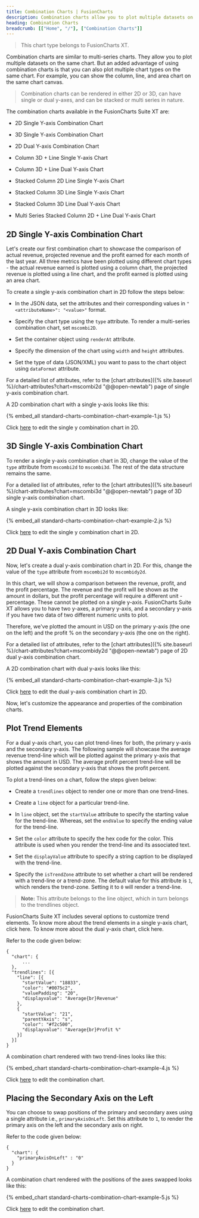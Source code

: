 ```yaml
---
title: Combination Charts | FusionCharts
description: Combination charts allow you to plot multiple datasets on the same chart. But an added advantage with using combination charts is that you can also plot multiple chart types on the same chart.
heading: Combination Charts
breadcrumb: [["Home", "/"], ["Combination Charts"]]
---
```


> This chart type belongs to FusionCharts XT.

Combination charts are similar to multi-series charts. They allow you to plot multiple datasets on the same chart. But an added advantage of using combination charts is that you can also plot multiple chart types on the same chart. For example, you can show the column, line, and area chart on the same chart canvas.

> Combination charts can be rendered in either 2D or 3D, can have single or dual y-axes, and can be stacked or multi series in nature.

The combination charts available in the FusionCharts Suite XT are:

* 2D Single Y-axis Combination Chart

* 3D Single Y-axis Combination Chart

* 2D Dual Y-axis Combination Chart

* Column 3D + Line Single Y-axis Chart

* Column 3D + Line Dual Y-axis Chart

* Stacked Column 2D Line Single Y-axis Chart

* Stacked Column 3D Line Single Y-axis Chart

* Stacked Column 3D Line Dual Y-axis Chart

* Multi Series Stacked Column 2D + Line Dual Y-axis Chart

## 2D Single Y-axis Combination Chart

Let's create our first combination chart to showcase the comparison of actual revenue, projected revenue and the profit earned for each month of the last year. All three metrics have been plotted using different chart types - the actual revenue earned is plotted using a column chart, the projected revenue is plotted using a line chart, and the profit earned is plotted using an area chart.

To create a single y-axis combination chart in 2D follow the steps below:

* In the JSON data, set the attributes and their corresponding values in `"<attributeName>": "<value>"` format.

* Specify the chart type using the `type` attribute. To render a multi-series combination chart, set `mscombi2D`.

* Set the container object using `renderAt` attribute.

* Specify the dimension of the chart using `width` and `height` attributes.

* Set the type of data (JSON/XML) you want to pass to the chart object using `dataFormat` attribute.

For a detailed list of attributes, refer to the [chart attributes]({% site.baseurl %}/chart-attributes?chart=mscombi2d "@@open-newtab") page of single y-axis combination chart.

A 2D combination chart with a single y-axis looks like this:

{% embed_all standard-charts-combination-chart-example-1.js %}

Click [here](http://jsfiddle.net/fusioncharts/4REJ5/ "@@open-newtab") to edit the single y combination chart in 2D.

## 3D Single Y-axis Combination Chart

To render a single y-axis combination chart in 3D, change the value of the `type` attribute from `mscombi2d` to `mscombi3d`. The rest of the data structure remains the same.

For a detailed list of attributes, refer to the [chart attributes]({% site.baseurl %}/chart-attributes?chart=mscombi3d "@@open-newtab") page of 3D single y-axis combination chart.

A single y-axis combination chart in 3D looks like:

{% embed_all standard-charts-combination-chart-example-2.js %}

Click [here](http://jsfiddle.net/fusioncharts/rjy87gfy/ "@@open-newtab") to edit the single y combination chart in 2D.

## 2D Dual Y-axis Combination Chart

Now, let's create a dual y-axis combination chart in 2D. For this, change the value of the `type` attribute from `mscombi2d` to `mscombidy2d`.

In this chart, we will show a comparison between the revenue, profit, and the profit percentage. The revenue and the profit will be shown as the amount in dollars, but the profit percentage will require a different unit - percentage. These cannot be plotted on a single y-axis. FusionCharts Suite XT allows you to have two y-axes, a primary y-axis, and a secondary y-axis if you have two data of two different numeric units to plot.

Therefore, we've plotted the amount in USD on the primary y-axis (the one on the left) and the profit % on the secondary y-axis (the one on the right).

For a detailed list of attributes, refer to the [chart attributes]({% site.baseurl %}/chart-attributes?chart=mscombidy2d "@@open-newtab") page of 2D dual y-axis combination chart.

A 2D combination chart with dual y-axis looks like this:

{% embed_all standard-charts-combination-chart-example-3.js %}

Click [here](http://jsfiddle.net/fusioncharts/S52bN/ "@@open-newtab") to edit the dual y-axis combination chart in 2D.

Now, let's customize the appearance and properties of the combination charts.

## Plot Trend Elements

For a dual y-axis chart, you can plot trend-lines for both, the primary y-axis and the secondary y-axis. The following sample will showcase the average revenue trend-line which will be plotted against the primary y-axis that shows the amount in USD. The average profit percent trend-line will be plotted against the secondary y-axis that shows the profit percent.

To plot a trend-lines on a chart, follow the steps given below:

* Create a `trendlines` object to render one or more than one trend-lines.

* Create a `line` object for a particular trend-line.

* In `line` object, set the `startValue` attribute to specify the starting value for the trend-line. Whereas, set the `endValue` to specify the ending value for the trend-line.

* Set the `color` attribute to specify the hex code for the color. This attribute is used when you render the trend-line and its associated text.

* Set the `displayValue` attribute to specify a string caption to be displayed with the trend-line.

* Specify the `isTrendZone` attribute to set whether a chart will be rendered with a trend-line or a trend-zone. The default value for this attribute is `1`, which renders the trend-zone. Setting it to `0` will render a trend-line.

> **Note:** This attribute belongs to the line object, which in turn belongs to the trendlines object.

FusionCharts Suite XT includes several options to customize trend elements. To know more about the trend elements in a single y-axis chart, click here. To know more about the dual y-axis chart, click here.

Refer to the code given below:

```
{
  "chart": {
      ...
  },
  "trendlines": [{
    "line": [{
      "startValue": "18833",
      "color": "#0075c2",   
      "valuePadding": "20",
      "displayvalue": "Average{br}Revenue"
    }, 
    {
      "startValue": "21",
      "parentYAxis": "s",
      "color": "#f2c500",
      "displayvalue": "Average{br}Profit %"
    }]
  }]
}
```
A combination chart rendered with two trend-lines looks like this:

{% embed_chart standard-charts-combination-chart-example-4.js %}

Click [here](http://jsfiddle.net/fusioncharts/pj4koo6s/ "@@open-newtab") to edit the combination chart.

## Placing the Secondary Axis on the Left

You can choose to swap positions of the primary and secondary axes using a single attribute i.e., `primaryAxisOnLeft`. Set this attribute to `1`, to render the primary axis on the left and the secondary axis on right.

Refer to the code given below:

```
{
  "chart": {
    "primaryAxisOnLeft" : "0"
  }
}
```

A combination chart rendered with the positions of the axes swapped looks like this:

{% embed_chart standard-charts-combination-chart-example-5.js %}

Click [here](http://jsfiddle.net/fusioncharts/b0jw9h1L/ "@@open-newtab") to edit the combination chart.